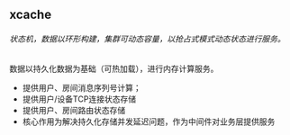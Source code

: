 ## xcache
###### 状态机，数据以环形构建，集群可动态容量，以抢占式模式动态状态进行服务。
数据以持久化数据为基础（可热加载），进行内存计算服务。
- 提供用户、房间消息序列号计算；
- 提供用户/设备TCP连接状态存储
- 提供用户、房间路由状态存储
- 核心作用为解决持久化存储并发延迟问题，作为中间件对业务层提供服务


